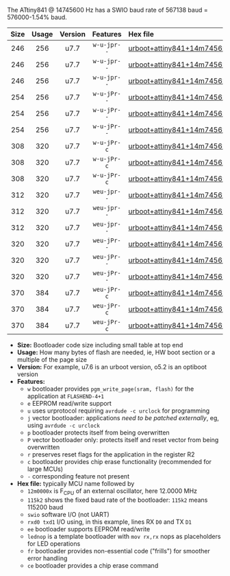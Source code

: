 The ATtiny841 @ 14745600 Hz has a SWIO baud rate of 567138 baud = 576000-1.54% baud.

|Size|Usage|Version|Features|Hex file|
|:-:|:-:|:-:|:-:|:--|
|246|256|u7.7|`w-u-jpr--`|[urboot+attiny841+14m7456x++576k0_swio_rxa2_txa1_lednop.hex](https://raw.githubusercontent.com/stefanrueger/urboot.hex/main/mcus/attiny841/external_oscillator/fcpu+14m7456_Hz/br++576k0_bps/urboot+attiny841+14m7456x++576k0_swio_rxa2_txa1_lednop.hex)|
|246|256|u7.7|`w-u-jpr--`|[urboot+attiny841+14m7456x++576k0_swio_rxa4_txa5_lednop.hex](https://raw.githubusercontent.com/stefanrueger/urboot.hex/main/mcus/attiny841/external_oscillator/fcpu+14m7456_Hz/br++576k0_bps/urboot+attiny841+14m7456x++576k0_swio_rxa4_txa5_lednop.hex)|
|246|256|u7.7|`w-u-jpr--`|[urboot+attiny841+14m7456x++576k0_swio_rxb2_txa7_lednop.hex](https://raw.githubusercontent.com/stefanrueger/urboot.hex/main/mcus/attiny841/external_oscillator/fcpu+14m7456_Hz/br++576k0_bps/urboot+attiny841+14m7456x++576k0_swio_rxb2_txa7_lednop.hex)|
|254|256|u7.7|`w-u-jPr--`|[urboot+attiny841+14m7456x++576k0_swio_rxa2_txa1.hex](https://raw.githubusercontent.com/stefanrueger/urboot.hex/main/mcus/attiny841/external_oscillator/fcpu+14m7456_Hz/br++576k0_bps/urboot+attiny841+14m7456x++576k0_swio_rxa2_txa1.hex)|
|254|256|u7.7|`w-u-jPr--`|[urboot+attiny841+14m7456x++576k0_swio_rxa4_txa5.hex](https://raw.githubusercontent.com/stefanrueger/urboot.hex/main/mcus/attiny841/external_oscillator/fcpu+14m7456_Hz/br++576k0_bps/urboot+attiny841+14m7456x++576k0_swio_rxa4_txa5.hex)|
|254|256|u7.7|`w-u-jPr--`|[urboot+attiny841+14m7456x++576k0_swio_rxb2_txa7.hex](https://raw.githubusercontent.com/stefanrueger/urboot.hex/main/mcus/attiny841/external_oscillator/fcpu+14m7456_Hz/br++576k0_bps/urboot+attiny841+14m7456x++576k0_swio_rxb2_txa7.hex)|
|308|320|u7.7|`w-u-jPr-c`|[urboot+attiny841+14m7456x++576k0_swio_rxa2_txa1_lednop_fr_ce.hex](https://raw.githubusercontent.com/stefanrueger/urboot.hex/main/mcus/attiny841/external_oscillator/fcpu+14m7456_Hz/br++576k0_bps/urboot+attiny841+14m7456x++576k0_swio_rxa2_txa1_lednop_fr_ce.hex)|
|308|320|u7.7|`w-u-jPr-c`|[urboot+attiny841+14m7456x++576k0_swio_rxa4_txa5_lednop_fr_ce.hex](https://raw.githubusercontent.com/stefanrueger/urboot.hex/main/mcus/attiny841/external_oscillator/fcpu+14m7456_Hz/br++576k0_bps/urboot+attiny841+14m7456x++576k0_swio_rxa4_txa5_lednop_fr_ce.hex)|
|308|320|u7.7|`w-u-jPr-c`|[urboot+attiny841+14m7456x++576k0_swio_rxb2_txa7_lednop_fr_ce.hex](https://raw.githubusercontent.com/stefanrueger/urboot.hex/main/mcus/attiny841/external_oscillator/fcpu+14m7456_Hz/br++576k0_bps/urboot+attiny841+14m7456x++576k0_swio_rxb2_txa7_lednop_fr_ce.hex)|
|312|320|u7.7|`weu-jpr--`|[urboot+attiny841+14m7456x++576k0_swio_rxa2_txa1_ee_lednop.hex](https://raw.githubusercontent.com/stefanrueger/urboot.hex/main/mcus/attiny841/external_oscillator/fcpu+14m7456_Hz/br++576k0_bps/urboot+attiny841+14m7456x++576k0_swio_rxa2_txa1_ee_lednop.hex)|
|312|320|u7.7|`weu-jpr--`|[urboot+attiny841+14m7456x++576k0_swio_rxa4_txa5_ee_lednop.hex](https://raw.githubusercontent.com/stefanrueger/urboot.hex/main/mcus/attiny841/external_oscillator/fcpu+14m7456_Hz/br++576k0_bps/urboot+attiny841+14m7456x++576k0_swio_rxa4_txa5_ee_lednop.hex)|
|312|320|u7.7|`weu-jpr--`|[urboot+attiny841+14m7456x++576k0_swio_rxb2_txa7_ee_lednop.hex](https://raw.githubusercontent.com/stefanrueger/urboot.hex/main/mcus/attiny841/external_oscillator/fcpu+14m7456_Hz/br++576k0_bps/urboot+attiny841+14m7456x++576k0_swio_rxb2_txa7_ee_lednop.hex)|
|320|320|u7.7|`weu-jPr--`|[urboot+attiny841+14m7456x++576k0_swio_rxa2_txa1_ee.hex](https://raw.githubusercontent.com/stefanrueger/urboot.hex/main/mcus/attiny841/external_oscillator/fcpu+14m7456_Hz/br++576k0_bps/urboot+attiny841+14m7456x++576k0_swio_rxa2_txa1_ee.hex)|
|320|320|u7.7|`weu-jPr--`|[urboot+attiny841+14m7456x++576k0_swio_rxa4_txa5_ee.hex](https://raw.githubusercontent.com/stefanrueger/urboot.hex/main/mcus/attiny841/external_oscillator/fcpu+14m7456_Hz/br++576k0_bps/urboot+attiny841+14m7456x++576k0_swio_rxa4_txa5_ee.hex)|
|320|320|u7.7|`weu-jPr--`|[urboot+attiny841+14m7456x++576k0_swio_rxb2_txa7_ee.hex](https://raw.githubusercontent.com/stefanrueger/urboot.hex/main/mcus/attiny841/external_oscillator/fcpu+14m7456_Hz/br++576k0_bps/urboot+attiny841+14m7456x++576k0_swio_rxb2_txa7_ee.hex)|
|370|384|u7.7|`weu-jPr-c`|[urboot+attiny841+14m7456x++576k0_swio_rxa2_txa1_ee_lednop_fr_ce.hex](https://raw.githubusercontent.com/stefanrueger/urboot.hex/main/mcus/attiny841/external_oscillator/fcpu+14m7456_Hz/br++576k0_bps/urboot+attiny841+14m7456x++576k0_swio_rxa2_txa1_ee_lednop_fr_ce.hex)|
|370|384|u7.7|`weu-jPr-c`|[urboot+attiny841+14m7456x++576k0_swio_rxa4_txa5_ee_lednop_fr_ce.hex](https://raw.githubusercontent.com/stefanrueger/urboot.hex/main/mcus/attiny841/external_oscillator/fcpu+14m7456_Hz/br++576k0_bps/urboot+attiny841+14m7456x++576k0_swio_rxa4_txa5_ee_lednop_fr_ce.hex)|
|370|384|u7.7|`weu-jPr-c`|[urboot+attiny841+14m7456x++576k0_swio_rxb2_txa7_ee_lednop_fr_ce.hex](https://raw.githubusercontent.com/stefanrueger/urboot.hex/main/mcus/attiny841/external_oscillator/fcpu+14m7456_Hz/br++576k0_bps/urboot+attiny841+14m7456x++576k0_swio_rxb2_txa7_ee_lednop_fr_ce.hex)|

- **Size:** Bootloader code size including small table at top end
- **Usage:** How many bytes of flash are needed, ie, HW boot section or a multiple of the page size
- **Version:** For example, u7.6 is an urboot version, o5.2 is an optiboot version
- **Features:**
  + `w` bootloader provides `pgm_write_page(sram, flash)` for the application at `FLASHEND-4+1`
  + `e` EEPROM read/write support
  + `u` uses urprotocol requiring `avrdude -c urclock` for programming
  + `j` vector bootloader: applications *need to be patched externally*, eg, using `avrdude -c urclock`
  + `p` bootloader protects itself from being overwritten
  + `P` vector bootloader only: protects itself and reset vector from being overwritten
  + `r` preserves reset flags for the application in the register R2
  + `c` bootloader provides chip erase functionality (recommended for large MCUs)
  + `-` corresponding feature not present
- **Hex file:** typically MCU name followed by
  + `12m0000x` is F<sub>CPU</sub> of an external oscillator, here 12.0000 MHz
  + `115k2` shows the fixed baud rate of the bootloader: `115k2` means 115200 baud
  + `swio` software I/O (not UART)
  + `rxd0 txd1` I/O using, in this example, lines RX `D0` and TX `D1`
  + `ee` bootloader supports EEPROM read/write
  + `lednop` is a template bootloader with `mov rx,rx` nops as placeholders for LED operations
  + `fr` bootloader provides non-essential code ("frills") for smoother error handling
  + `ce` bootloader provides a chip erase command
